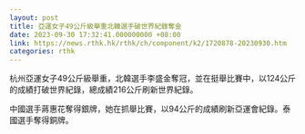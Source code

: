 ```yaml
---
layout: post
title: 亞運女子49公斤級舉重北韓選手破世界紀錄奪金
date: 2023-09-30 17:32:41.000000000 +08:00
link: https://news.rthk.hk/rthk/ch/component/k2/1720878-20230930.htm
categories: rthk
---
```


杭州亞運女子49公斤級舉重，北韓選手李盛金奪冠，並在挺舉比賽中，以124公斤的成績打破世界紀錄，總成績216公斤刷新世界紀錄。

中國選手蔣惠花奪得銀牌，她在抓舉比賽，以94公斤的成績刷新亞運會紀錄。泰國選手奪得銅牌。
